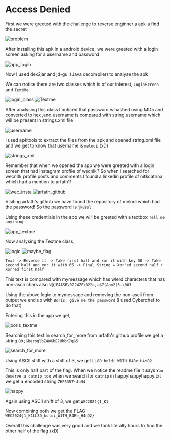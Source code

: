 # Access Denied

First we were greeted with the challenge to reverse enginner a apk a find the secret

![problem](assets/problem.png)

After installing this apk in a android device, we were greeted with a login screen asking for a username and password

![app_login](assets/app_login.jpeg)

Now I used dex2jar and jd-gui (Java decompiler) to analyse the apk

We can notice there are two classes which is of our interest, `LoginScreen` and `TextMe`

![login_class](assets/login_class.png)
![Textme](assets/Textme.png)

After analysing this class I noticed that password is hashed using MD5 and converted to hex
 ,and username is compared with string.username which will be present in strings.xml file

![username](assets/username.png)

I used apktools to extract the files from the apk and opened string.xml file and we get to know that username is `melodi` (xD)

![strings_xml](assets/strings_xml.png)

Remember that when we opened the app we were greeted with a login screen that had instagram profile of wecnik? So when i searched for wecnitk profile posts and comments I found a linkedin profile of nitkcatrina which had a mention to arfath11

![wec_insta](assets/wec_insta.jpeg)
![arfath_github](assets/arfath_github.png)

Visiting arfath's github we have found the repository of melodi which had the password!
So the password is `jk8ssl`

Using these credentials in the app we will be greeted with a textbox `Tell me anything`

![app_textme](assets/app_textme.jpeg)

Now analysing the Textme class, 

![logic](assets/logic.png)
![maybe_flag](assets/maybe_flag.png)

```
Text -> Reverse it -> Take first half and xor it with key 50 -> Take second half and xor it with 65 -> Final String = Xor'ed second half + Xor'ed first half

```
This text is compared with mymessage which has wierd characters that has non-ascii chars also `V@]EAASB\022WZF\022e,a$7(&am2(3.\003`

Using the above logic to mymessage and removing the non-ascii from output we end up with `Boris, give me the password` (I used Cyberchef to do that)

Entering this in the app we get,

![boris_textme](assets/boris_textme.jpeg)

Searching this text in search_for_more from arfath's github profile we get a string `OO;GberoglbZ4WKbE7UhbK7qG5`

![search_for_more](assets/search_for_more.png)

Using ASCII shift with a shift of 3, we get `LL8D_boldi_W1TH_B4Re_H4nD2`

This is only half part of the flag.
When we notice the readme file it says `You deserve a catnip too` when we search for `catnip` in happyhappyhappy.txt we get a encoded string `ZHF5357~4bN4`

![happy](assets/happy.png)

Again using ASCII shift of 3, we get `WEC2024{1_K1`

Now combining both we get the FLAG `WEC2024{1_K1LL8D_boldi_W1TH_B4Re_H4nD2}`

Overall this challenge was very good and we took literally hours to find the other half of the flag (xD)
